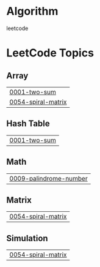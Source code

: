 # Algorithm
leetcode

<!---LeetCode Topics Start-->
# LeetCode Topics
## Array
|  |
| ------- |
| [0001-two-sum](https://github.com/queenesun/Algorithm/tree/master/0001-two-sum) |
| [0054-spiral-matrix](https://github.com/queenesun/Algorithm/tree/master/0054-spiral-matrix) |
## Hash Table
|  |
| ------- |
| [0001-two-sum](https://github.com/queenesun/Algorithm/tree/master/0001-two-sum) |
## Math
|  |
| ------- |
| [0009-palindrome-number](https://github.com/queenesun/Algorithm/tree/master/0009-palindrome-number) |
## Matrix
|  |
| ------- |
| [0054-spiral-matrix](https://github.com/queenesun/Algorithm/tree/master/0054-spiral-matrix) |
## Simulation
|  |
| ------- |
| [0054-spiral-matrix](https://github.com/queenesun/Algorithm/tree/master/0054-spiral-matrix) |
<!---LeetCode Topics End-->